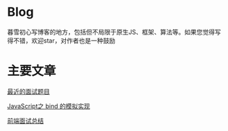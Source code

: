 # Blog
暮雪初心写博客的地方，包括但不局限于原生JS、框架、算法等。如果您觉得写得不错，欢迎star，对作者也是一种鼓励

# 主要文章

[最近的面试题目](https://github.com/liandmin/Blog/issues/1)

[JavaScript之 bind 的模拟实现](https://github.com/liandmin/Blog/issues/2)

[前端面试总结](https://github.com/liandmin/Blog/issues/3)
